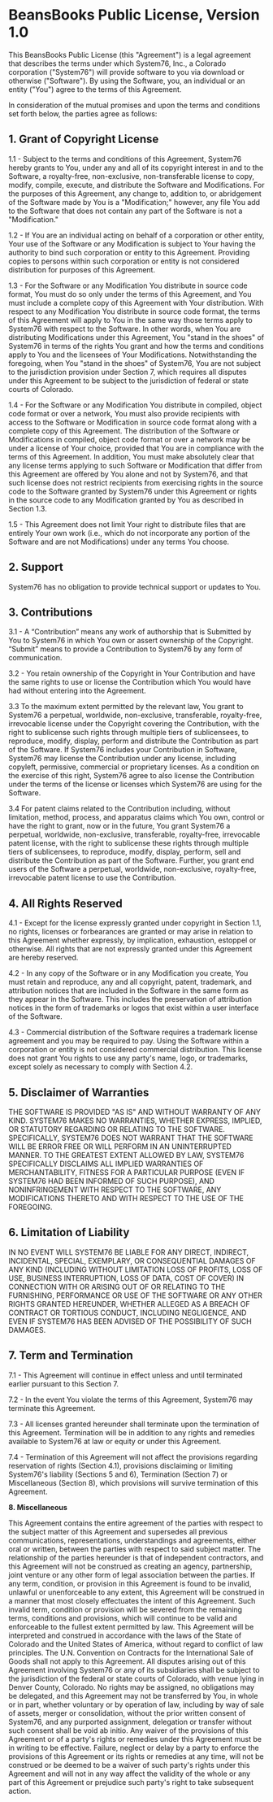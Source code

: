 # BeansBooks Public License, Version 1.0

This BeansBooks Public License (this "Agreement") is a legal agreement that describes the terms under which System76, Inc., a Colorado corporation ("System76") will provide software to you via download or otherwise ("Software"). By using the Software, you, an individual or an entity ("You") agree to the terms of this Agreement.

In consideration of the mutual promises and upon the terms and conditions set forth below, the parties agree as follows:

## 1. Grant of Copyright License 

1.1 - Subject to the terms and conditions of this Agreement, System76 hereby grants to You, under any and all of its copyright interest in and to the Software, a royalty-free, non-exclusive, non-transferable license to copy, modify, compile, execute, and distribute the Software and Modifications. For the purposes of this Agreement, any change to, addition to, or abridgement of the Software made by You is a "Modification;" however, any file You add to the Software that does not contain any part of the Software is not a "Modification." 

1.2 - If You are an individual acting on behalf of a corporation or other entity, Your use of the Software or any Modification is subject to Your having the authority to bind such corporation or entity to this Agreement. Providing copies to persons within such corporation or entity is not considered distribution for purposes of this Agreement. 

1.3 - For the Software or any Modification You distribute in source code format, You must do so only under the terms of this Agreement, and You must include a complete copy of this Agreement with Your distribution. With respect to any Modification You distribute in source code format, the terms of this Agreement will apply to You in the same way those terms apply to System76 with respect to the Software. In other words, when You are distributing Modifications under this Agreement, You "stand in the shoes" of System76 in terms of the rights You grant and how the terms and conditions apply to You and the licensees of Your Modifications. Notwithstanding the foregoing, when You "stand in the shoes" of System76, You are not subject to the jurisdiction provision under Section 7, which requires all disputes under this Agreement to be subject to the jurisdiction of federal or state courts of Colorado. 

1.4 - For the Software or any Modification You distribute in compiled, object code format or over a network, You must also provide recipients with access to the Software or Modification in source code format along with a complete copy of this Agreement. The distribution of the Software or Modifications in compiled, object code format or over a network may be under a license of Your choice, provided that You are in compliance with the terms of this Agreement. In addition, You must make absolutely clear that any license terms applying to such Software or Modification that differ from this Agreement are offered by You alone and not by System76, and that such license does not restrict recipients from exercising rights in the source code to the Software granted by System76 under this Agreement or rights in the source code to any Modification granted by You as described in Section 1.3. 

1.5 - This Agreement does not limit Your right to distribute files that are entirely Your own work (i.e., which do not incorporate any portion of the Software and are not Modifications) under any terms You choose. 

## 2. Support 

System76 has no obligation to provide technical support or updates to You.

## 3. Contributions

3.1 - A “Contribution” means any work of authorship that is Submitted by You to System76 in which You own or assert ownership of the Copyright. “Submit” means to provide a Contribution to System76 by any form of communication.

3.2 - You retain ownership of the Copyright in Your Contribution and have the same rights to use or license the Contribution which You would have had without entering into the Agreement.

3.3 To the maximum extent permitted by the relevant law, You grant to System76 a perpetual, worldwide, non-exclusive, transferable, royalty-free, irrevocable license under the Copyright covering the Contribution, with the right to sublicense such rights through multiple tiers of sublicensees, to reproduce, modify, display, perform and distribute the Contribution as part of the Software. If System76 includes your Contribution in Software, System76 may license the Contribution under any license, including copyleft, permissive, commercial or proprietary licenses. As a condition on the exercise of this right, System76 agree to also license the Contribution under the terms of the license or licenses which System76 are using for the Software.

3.4 For patent claims related to the Contribution including, without limitation, method, process, and apparatus claims which You own, control or have the right to grant, now or in the future, You grant System76 a perpetual, worldwide, non-exclusive, transferable, royalty-free, irrevocable patent license, with the right to sublicense these rights through multiple tiers of sublicensees, to reproduce, modify, display, perform, sell and distribute the Contribution as part of the Software. Further, you grant end users of the Software a perpetual, worldwide, non-exclusive, royalty-free, irrevocable patent license to use the Contribution.

## 4. All Rights Reserved

4.1 - Except for the license expressly granted under copyright in Section 1.1, no rights, licenses or forbearances are granted or may arise in relation to this Agreement whether expressly, by implication, exhaustion, estoppel or otherwise. All rights that are not expressly granted under this Agreement are hereby reserved. 

4.2 - In any copy of the Software or in any Modification you create, You must retain and reproduce, any and all copyright, patent, trademark, and attribution notices that are included in the Software in the same form as they appear in the Software. This includes the preservation of attribution notices in the form of trademarks or logos that exist within a user interface of the Software.

4.3 - Commercial distribution of the Software requires a trademark license agreement and you may be required to pay. Using the Software within a corporation or entity is not considered commercial distribution. This license does not grant You rights to use any party's name, logo, or trademarks, except solely as necessary to comply with Section 4.2. 

## 5. Disclaimer of Warranties 

THE SOFTWARE IS PROVIDED "AS IS" AND WITHOUT WARRANTY OF ANY KIND. SYSTEM76 MAKES NO WARRANTIES, WHETHER EXPRESS, IMPLIED, OR STATUTORY REGARDING OR RELATING TO THE SOFTWARE. SPECIFICALLY, SYSTEM76 DOES NOT WARRANT THAT THE SOFTWARE WILL BE ERROR FREE OR WILL PERFORM IN AN UNINTERRUPTED MANNER. TO THE GREATEST EXTENT ALLOWED BY LAW, SYSTEM76 SPECIFICALLY DISCLAIMS ALL IMPLIED WARRANTIES OF MERCHANTABILITY, FITNESS FOR A PARTICULAR PURPOSE (EVEN IF SYSTEM76 HAD BEEN INFORMED OF SUCH PURPOSE), AND NONINFRINGEMENT WITH RESPECT TO THE SOFTWARE, ANY MODIFICATIONS THERETO AND WITH RESPECT TO THE USE OF THE FOREGOING. 

## 6. Limitation of Liability 

IN NO EVENT WILL SYSTEM76 BE LIABLE FOR ANY DIRECT, INDIRECT, INCIDENTAL, SPECIAL, EXEMPLARY, OR CONSEQUENTIAL DAMAGES OF ANY KIND (INCLUDING WITHOUT LIMITATION LOSS OF PROFITS, LOSS OF USE, BUSINESS INTERRUPTION, LOSS OF DATA, COST OF COVER) IN CONNECTION WITH OR ARISING OUT OF OR RELATING TO THE FURNISHING, PERFORMANCE OR USE OF THE SOFTWARE OR ANY OTHER RIGHTS GRANTED HEREUNDER, WHETHER ALLEGED AS A BREACH OF CONTRACT OR TORTIOUS CONDUCT, INCLUDING NEGLIGENCE, AND EVEN IF SYSTEM76 HAS BEEN ADVISED OF THE POSSIBILITY OF SUCH DAMAGES. 

## 7. Term and Termination 

7.1 - This Agreement will continue in effect unless and until terminated earlier pursuant to this Section 7. 

7.2 - In the event You violate the terms of this Agreement, System76 may terminate this Agreement. 

7.3 - All licenses granted hereunder shall terminate upon the termination of this Agreement. Termination will be in addition to any rights and remedies available to System76 at law or equity or under this Agreement. 

7.4 - Termination of this Agreement will not affect the provisions regarding reservation of rights (Section 4.1), provisions disclaiming or limiting System76's liability (Sections 5 and 6), Termination (Section 7) or Miscellaneous (Section 8), which provisions will survive termination of this Agreement. 

**8. Miscellaneous**

This Agreement contains the entire agreement of the parties with respect to the subject matter of this Agreement and supersedes all previous communications, representations, understandings and agreements, either oral or written, between the parties with respect to said subject matter. The relationship of the parties hereunder is that of independent contractors, and this Agreement will not be construed as creating an agency, partnership, joint venture or any other form of legal association between the parties. If any term, condition, or provision in this Agreement is found to be invalid, unlawful or unenforceable to any extent, this Agreement will be construed in a manner that most closely effectuates the intent of this Agreement. Such invalid term, condition or provision will be severed from the remaining terms, conditions and provisions, which will continue to be valid and enforceable to the fullest extent permitted by law. This Agreement will be interpreted and construed in accordance with the laws of the State of Colorado and the United States of America, without regard to conflict of law principles. The U.N. Convention on Contracts for the International Sale of Goods shall not apply to this Agreement. All disputes arising out of this Agreement involving System76 or any of its subsidiaries shall be subject to the jurisdiction of the federal or state courts of Colorado, with venue lying in Denver County, Colorado. No rights may be assigned, no obligations may be delegated, and this Agreement may not be transferred by You, in whole or in part, whether voluntary or by operation of law, including by way of sale of assets, merger or consolidation, without the prior written consent of System76, and any purported assignment, delegation or transfer without such consent shall be void ab initio. Any waiver of the provisions of this Agreement or of a party's rights or remedies under this Agreement must be in writing to be effective. Failure, neglect or delay by a party to enforce the provisions of this Agreement or its rights or remedies at any time, will not be construed or be deemed to be a waiver of such party's rights under this Agreement and will not in any way affect the validity of the whole or any part of this Agreement or prejudice such party's right to take subsequent action. 
